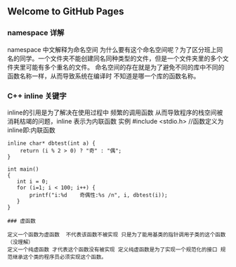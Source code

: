 
## Welcome to GitHub Pages
### namespace 详解
namespace 中文解释为命名空间
为什么要有这个命名空间呢？为了区分班上同名的同学。一个文件夹不能创建同名同种类型的文件，但是一个文件夹里的多个文件夹里可能有多个重名的文件。
命名空间的存在就是为了避免不同的库中不同的函数名称一样，从而导致系统在编译时 不知道是哪一个库的函数名称。

### C++ inline 关键字

inline的引用是为了解决在使用过程中 频繁的调用函数 从而导致程序的栈空间被消耗枯竭的问题，inline 表示为内联函数
实例
#include <stdio.h>
//函数定义为inline即:内联函数
```
inline char* dbtest(int a) {
    return (i % 2 > 0) ? "奇" : "偶";
} 
 
int main()
{
   int i = 0;
   for (i=1; i < 100; i++) {
       printf("i:%d    奇偶性:%s /n", i, dbtest(i));    
   }
}

### 虚函数

定义一个函数为虚函数  不代表该函数不被实现 只是为了能用基类的指针调用子类的这个函数（没理解）
定义一个纯虚函数 才代表这个函数没有被实现 定义纯虚函数是为了实现一个规范化的接口 规范继承这个类的程序员必须实现这个函数。


